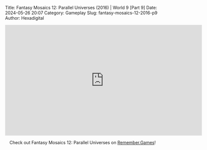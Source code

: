 Title: Fantasy Mosaics 12: Parallel Universes (2016) | World 9 [Part 9]
Date: 2024-05-26 20:07
Category: Gameplay
Slug: fantasy-mosaics-12-2016-p9
Author: Hexadigital

<center><iframe src="https://www.youtube.com/embed/FrJpigI9qeY?feature=oembed" allow="accelerometer; autoplay; encrypted-media; gyroscope; picture-in-picture" width="640" height="360" frameborder="0"></iframe>

Check out Fantasy Mosaics 12: Parallel Universes on [Remember.Games](https://remember.games/game/8350/fantasy-mosaics-12-parallel-universes/)!</center>
